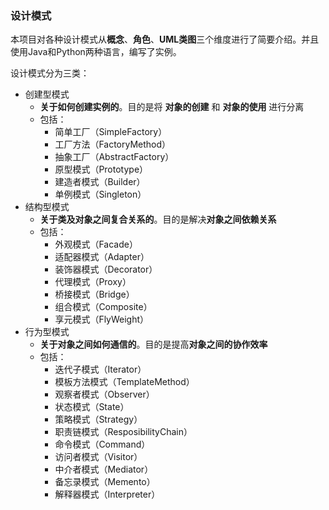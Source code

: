 ### 设计模式

本项目对各种设计模式从**概念**、**角色**、**UML类图**三个维度进行了简要介绍。并且使用Java和Python两种语言，编写了实例。  

设计模式分为三类：

* 创建型模式
    * **关于如何创建实例的**。目的是将 **对象的创建** 和 **对象的使用** 进行分离  
    * 包括：  
        * 简单工厂（SimpleFactory）
        * 工厂方法（FactoryMethod） 
        * 抽象工厂（AbstractFactory） 
        * 原型模式（Prototype）
        * 建造者模式（Builder）
        * 单例模式（Singleton）
* 结构型模式
    * **关于类及对象之间复合关系的**。目的是解决**对象之间依赖关系**
    * 包括：
        * 外观模式（Facade） 
        * 适配器模式（Adapter）
        * 装饰器模式（Decorator） 
        * 代理模式（Proxy）
        * 桥接模式（Bridge）
        * 组合模式（Composite）
        * 享元模式（FlyWeight）
* 行为型模式
    * **关于对象之间如何通信的**。目的是提高**对象之间的协作效率** 
    * 包括：
        * 迭代子模式（Iterator）
        * 模板方法模式（TemplateMethod）
        * 观察者模式（Observer）
        * 状态模式（State）
        * 策略模式（Strategy）
        * 职责链模式（ResposibilityChain）  
        * 命令模式（Command）
        * 访问者模式（Visitor）
        * 中介者模式（Mediator）
        * 备忘录模式（Memento）
        * 解释器模式（Interpreter） 
		